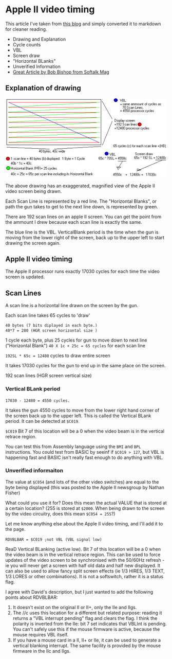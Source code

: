 # Apple II video timing

This article I've taken from [this blog](http://rich12345.tripod.com/aiivideo/vbl.html) and simply converted it to markdown for cleaner reading.

* Drawing and Explanation
* Cycle counts
* VBL
* Screen draw
* "Horizontal BLanks" 
* Unverified Information
* [Great Article by Bob Bishop from Softalk Mag](softalk.html)



## Explanation of drawing

![Video timing diagram](imgs/pagegraphic.gif)

The above drawing has an exaggerated, magnified view of the Apple II video screen being drawn.

Each Scan Line is represented by a red line.  The "Horizontal Blanks", or path the gun takes to get to the next line down, is represented by green.

There are 192 scan lines on an apple II screen.  You can get the point from the ammount I drew because each scan line is exactly the same.

The blue line is the VBL.  VerticalBlank period is the time when the gun is moving from the lower right of the screen, back up to the upper left to start drawing the screen again.

## Apple II video timing

The Apple II processor runs exactly 17030 cycles for each time the video screen is updated.

## Scan Lines

A scan line is a horizontal line drawn on the screen by the gun.  

Each scan line takes 65 cycles to 'draw'

```
40 bytes (7 bits diplayed in each byte.)
40*7 = 280 (HGR screen horizontal size )
```

1 cycle each byte, plus 25 cycles for gun to move down to next line ("Horizontal Blank") `40 X 1c + 25c = 65 cycles` for each scan line

`192SL * 65c = 12480` cycles to draw entire screen

It takes 17030 cycles for the gun to end up in the same place on the screen.

192 scan lines (HGR screen vertical size)

### Vertical BLank period

`17030 - 12480 = 4550 cycles.`

It takes the gun 4550 cycles to move from the lower right hand corner of the screen back up to the upper left.  This is called the Vertical BLank period. It can be detected at `$C019`.  

`$C019` Bit 7 of this location will be a 0 when the video beam is in the vertical retrace region.

You can test this from Assembly language using the `BMI` and `BPL` instructions. You could test from BASIC by seeinf if `$C019 > 127`, but VBL is happening fast and BASIC isn't really fast enough to do anything with VBL.

### Unverified informaiton

The value at `$C054` (and lots of the other video switches) are equal to the byte being displayed (this was posted to the Apple II newsgroup by Nathan Fisher)

What could you use it for?  Does this mean the actual VALUE that is stored at a certain location?  (255 is stored at `$2000`.  When being drawn to the screen by the video circuitry, does this mean `$C054 = 255`?)

Let me know anything else about the Apple II video timing, and I'll add it to the page.

`RDVBLBAR = $C019 ;not VBL (VBL signal low)`

ReaD Vertical BLanking (active low). Bit 7 of this location will be a 0   when the video beam is in the vertical retrace region. This can be used   to force updates of the video screen to be synchronised with the 50/60Hz   refresh - ie you will never get a screen with half old data and half new displayed. It can also be used to allow fancy split screen effects (ie 1/3 HIRES, 1/3 TEXT, 1/3 LORES or other combinations). It is not a softswitch, rather it is a status flag.

I agree with David's description, but I just wanted to add the following points about RDVBLBAR:

1. It doesn't exist on the original II or II+, only the IIe and IIgs. 
2. The //c uses this location for a different but related purpose: reading it returns a "VBL interrupt pending" flag and clears the flag. I think the polarity is inverted from the IIe: bit 7 set indicates that VBLInt is pending. You can't safely use this if the mouse firmware is active, because the mouse requires VBL itself.
3. If you have a mouse card in a II, II+ or IIe, it can be used to generate a vertical blanking interrupt. The same facility is provided by the mouse firmware in the IIc and IIgs.
